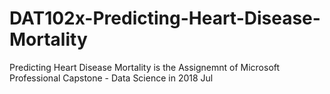 # DAT102x-Predicting-Heart-Disease-Mortality
Predicting Heart Disease Mortality is the Assignemnt of Microsoft Professional Capstone - Data Science in 2018 Jul
